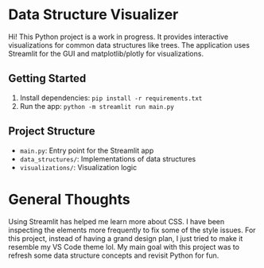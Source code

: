 # Data Structure Visualizer

Hi! This Python project is a work in progress. It provides interactive visualizations for common data structures like trees. The application uses Streamlit for the GUI and matplotlib/plotly for visualizations.

## Getting Started

1. Install dependencies:
   ```pip install -r requirements.txt```
2. Run the app:
   ```python -m streamlit run main.py```

## Project Structure

- `main.py`: Entry point for the Streamlit app
- `data_structures/`: Implementations of data structures
- `visualizations/`: Visualization logic

# General Thoughts

Using Streamlit has helped me learn more about CSS. I have been inspecting the elements more frequently to fix some of the style issues. For this project, instead of having a grand design plan, I just tried to make it resemble my VS Code theme lol. My main goal with this project was to refresh some data structure concepts and revisit Python for fun.